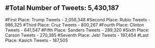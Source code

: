 #Total Number of Tweets: 5,430,187 
---
#First Place: Trump Tweets - 2,058,348
#Second Place: Rubio Tweets - 986,325
#Third Place: Cruz Tweets - 800,267
#Fourth Place: Clinton Tweets - 641,547
#Fifth Place: Sanders Tweets - 289,320
#Sixth Place: Carson Tweets - 270,385
#Seventh Place: Jeb! Tweets - 197,454
#Last Place: Kasich Tweets - 187,505
